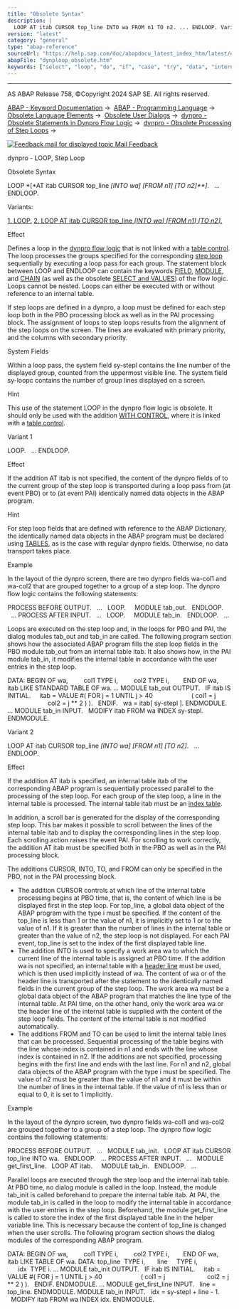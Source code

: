 ```yaml
---
title: "Obsolete Syntax"
description: |
  LOOP AT itab CURSOR top_line INTO wa FROM n1 TO n2. ... ENDLOOP. Variants: 1. LOOP.(#!ABAP_VARIANT_1@1@) 2. LOOP AT itab CURSOR top_line INTO wa FROM n1 TO n2.(#!ABAP_VARIANT_2@2@) Effect Defines a loop in the dynpro flow logic(https:
version: "latest"
category: "general"
type: "abap-reference"
sourceUrl: "https://help.sap.com/doc/abapdocu_latest_index_htm/latest/en-US/dynploop_obsolete.htm"
abapFile: "dynploop_obsolete.htm"
keywords: ["select", "loop", "do", "if", "case", "try", "data", "internal-table", "dynploop", "obsolete"]
---
```


* * *

AS ABAP Release 758, ©Copyright 2024 SAP SE. All rights reserved.

[ABAP - Keyword Documentation](https://help.sap.com/doc/abapdocu_latest_index_htm/latest/en-US/abenabap.htm) →  [ABAP - Programming Language](https://help.sap.com/doc/abapdocu_latest_index_htm/latest/en-US/abenabap_reference.htm) →  [Obsolete Language Elements](https://help.sap.com/doc/abapdocu_latest_index_htm/latest/en-US/abenabap_obsolete.htm) →  [Obsolete User Dialogs](https://help.sap.com/doc/abapdocu_latest_index_htm/latest/en-US/abengui_obsolete.htm) →  [dynpro - Obsolete Statements in Dynpro Flow Logic](https://help.sap.com/doc/abapdocu_latest_index_htm/latest/en-US/abendynpro_obsolet.htm) →  [dynpro - Obsolete Processing of Step Loops](https://help.sap.com/doc/abapdocu_latest_index_htm/latest/en-US/abensteploop.htm) → 

 [![](Mail.gif?object=Mail.gif "Feedback mail for displayed topic") Mail Feedback](mailto:f1_help@sap.com?subject=Feedback%20on%20ABAP%20Documentation&body=Document:%20dynpro%20-%20LOOP%2C%20Step%20Loop%2C%20DYNPLOOP_OBSOLETE%2C%20758%0D%0A%0D%0AError:%0D%0A%0D%0A%0D%0A%0D%0ASuggestion%20for%20improvement:)

dynpro - LOOP, Step Loop

Obsolete Syntax

LOOP *\[*AT itab CURSOR top\_line *\[*INTO wa*\]* *\[*FROM n1*\]* *\[*TO n2*\]**\]*.
  ...
ENDLOOP.

Variants:

[1\. LOOP.](#!ABAP_VARIANT_1@1@)
[2\. LOOP AT itab CURSOR top\_line *\[*INTO wa*\]* *\[*FROM n1*\]* *\[*TO n2*\]*.](#!ABAP_VARIANT_2@2@)

Effect

Defines a loop in the [dynpro flow logic](https://help.sap.com/doc/abapdocu_latest_index_htm/latest/en-US/abendynpro_flow_logic_glosry.htm "Glossary Entry") that is not linked with a [table control](https://help.sap.com/doc/abapdocu_latest_index_htm/latest/en-US/abentable_control_glosry.htm "Glossary Entry"). The loop processes the groups specified for the corresponding [step loop](https://help.sap.com/doc/abapdocu_latest_index_htm/latest/en-US/abenstep_loop_glosry.htm "Glossary Entry") sequentially by executing a loop pass for each group. The statement block between LOOP and ENDLOOP can contain the keywords [FIELD](https://help.sap.com/doc/abapdocu_latest_index_htm/latest/en-US/dynpfield.htm), [MODULE](https://help.sap.com/doc/abapdocu_latest_index_htm/latest/en-US/dynpmodule.htm), and [CHAIN](https://help.sap.com/doc/abapdocu_latest_index_htm/latest/en-US/dynpchain.htm) (as well as the obsolete [SELECT and VALUES](https://help.sap.com/doc/abapdocu_latest_index_htm/latest/en-US/dynpfield_value_select.htm)) of the flow logic. Loops cannot be nested. Loops can either be executed with or without reference to an internal table.

If step loops are defined in a dynpro, a loop must be defined for each step loop both in the PBO processing block as well as in the PAI processing block. The assignment of loops to step loops results from the alignment of the step loops on the screen. The lines are evaluated with primary priority, and the columns with secondary priority.

System Fields

Within a loop pass, the system field sy-stepl contains the line number of the displayed group, counted from the uppermost visible line. The system field sy-loopc contains the number of group lines displayed on a screen.

Hint

This use of the statement LOOP in the dynpro flow logic is obsolete. It should only be used with the addition [WITH CONTROL](https://help.sap.com/doc/abapdocu_latest_index_htm/latest/en-US/dynploop.htm), where it is linked with a [table control](https://help.sap.com/doc/abapdocu_latest_index_htm/latest/en-US/abentable_control_glosry.htm "Glossary Entry").

Variant 1   

LOOP.
  ...
ENDLOOP.

Effect

If the addition AT itab is not specified, the content of the dynpro fields of to the current group of the step loop is transported during a loop pass from (at event PBO) or to (at event PAI) identically named data objects in the ABAP program.

Hint

For step loop fields that are defined with reference to the ABAP Dictionary, the identically named data objects in the ABAP program must be declared using [TABLES](https://help.sap.com/doc/abapdocu_latest_index_htm/latest/en-US/abaptables.htm), as is the case with regular dynpro fields. Otherwise, no data transport takes place.

Example

In the layout of the dynpro screen, there are two dynpro fields wa-col1 and wa-col2 that are grouped together to a group of a step loop. The dynpro flow logic contains the following statements:

PROCESS BEFORE OUTPUT.
  ...
  LOOP.
    MODULE tab\_out.
  ENDLOOP.
  ...
PROCESS AFTER INPUT.
  ...
  LOOP.
    MODULE tab\_in.
  ENDLOOP.
  ...

Loops are executed on the step loop and, in the loops for PBO and PAI, the dialog modules tab\_out and tab\_in are called. The following program section shows how the associated ABAP program fills the step loop fields in the PBO module tab\_out from an internal table itab. It also shows how, in the PAI module tab\_in, it modifies the internal table in accordance with the user entries in the step loop.

DATA: BEGIN OF wa,
        col1 TYPE i,
        col2 TYPE i,
       END OF wa,
       itab LIKE STANDARD TABLE OF wa.
...
MODULE tab\_out OUTPUT.
  IF itab IS INITIAL.
    itab = VALUE #( FOR j = 1 UNTIL j > 40
                     ( col1 = j
                       col2 = j \*\* 2 ) ).
  ENDIF.
  wa = itab\[ sy-stepl \].
ENDMODULE.
...
MODULE tab\_in INPUT.
  MODIFY itab FROM wa INDEX sy-stepl.
ENDMODULE.

Variant 2   

LOOP AT itab CURSOR top\_line *\[*INTO wa*\]* *\[*FROM n1*\]* *\[*TO n2*\]*.
  ...
ENDLOOP.

Effect

If the addition AT itab is specified, an internal table itab of the corresponding ABAP program is sequentially processed parallel to the processing of the step loop. For each group of the step loop, a line in the internal table is processed. The internal table itab must be an [index table](https://help.sap.com/doc/abapdocu_latest_index_htm/latest/en-US/abenindex_table_glosry.htm "Glossary Entry").

In addition, a scroll bar is generated for the display of the corresponding step loop. This bar makes it possible to scroll between the lines of the internal table itab and to display the corresponding lines in the step loop. Each scrolling action raises the event PAI. For scrolling to work correctly, the addition AT itab must be specified both in the PBO as well as in the PAI processing block.

The additions CURSOR, INTO, TO, and FROM can only be specified in the PBO, not in the PAI processing block.

-   The addition CURSOR controls at which line of the internal table processing begins at PBO time, that is, the content of which line is be displayed first in the step loop. For top\_line, a global data object of the ABAP program with the type i must be specified. If the content of the top\_line is less than 1 or the value of n1, it is implicitly set to 1 or to the value of n1. If it is greater than the number of lines in the internal table or greater than the value of n2, the step loop is not displayed. For each PAI event, top\_line is set to the index of the first displayed table line.
-   The addition INTO is used to specify a work area wa to which the current line of the internal table is assigned at PBO time. If the addition wa is not specified, an internal table with a [header line](https://help.sap.com/doc/abapdocu_latest_index_htm/latest/en-US/abenheader_line_glosry.htm "Glossary Entry") must be used, which is then used implicitly instead of wa. The content of wa or of the header line is transported after the statement to the identically named fields in the current group of the step loop. The work area wa must be a global data object of the ABAP program that matches the line type of the internal table. At PAI time, on the other hand, only the work area wa or the header line of the internal table is supplied with the content of the step loop fields. The content of the internal table is not modified automatically.
-   The additions FROM and TO can be used to limit the internal table lines that can be processed. Sequential processing of the table begins with the line whose index is contained in n1 and ends with the line whose index is contained in n2. If the additions are not specified, processing begins with the first line and ends with the last line. For n1 and n2, global data objects of the ABAP program with the type i must be specified. The value of n2 must be greater than the value of n1 and it must be within the number of lines in the internal table. If the value of n1 is less than or equal to 0, it is set to 1 implicitly.

Example

In the layout of the dynpro screen, two dynpro fields wa-col1 and wa-col2 are grouped together to a group of a step loop. The dynpro flow logic contains the following statements:

PROCESS BEFORE OUTPUT.
  ...
  MODULE tab\_init.
  LOOP AT itab CURSOR top\_line INTO wa.
  ENDLOOP.
  ...
PROCESS AFTER INPUT.
  ...
  MODULE get\_first\_line.
  LOOP AT itab.
    MODULE tab\_in.
  ENDLOOP.
  ...

Parallel loops are executed through the step loop and the internal itab table. At PBO time, no dialog module is called in the loop. Instead, the module tab\_init is called beforehand to prepare the internal table itab. At PAI, the module tab\_in is called in the loop to modify the internal table in accordance with the user entries in the step loop. Beforehand, the module get\_first\_line is called to store the index of the first displayed table line in the helper variable line. This is necessary because the content of top\_line is changed when the user scrolls. The following program section shows the dialog modules of the corresponding ABAP program.

DATA: BEGIN OF wa,
        col1 TYPE i,
        col2 TYPE i,
       END OF wa,
       itab LIKE TABLE OF wa.
DATA: top\_line  TYPE i,
      line     TYPE i,
      idx  TYPE i.
...
MODULE tab\_init OUTPUT.
  IF itab IS INITIAL.
    itab = VALUE #( FOR j = 1 UNTIL j > 40
                     ( col1 = j
                       col2 = j \*\* 2 ) ).
  ENDIF.
ENDMODULE.
...
MODULE get\_first\_line INPUT.
  line = top\_line.
ENDMODULE.
MODULE tab\_in INPUT.
  idx = sy-stepl + line - 1.
  MODIFY itab FROM wa INDEX idx.
ENDMODULE.
